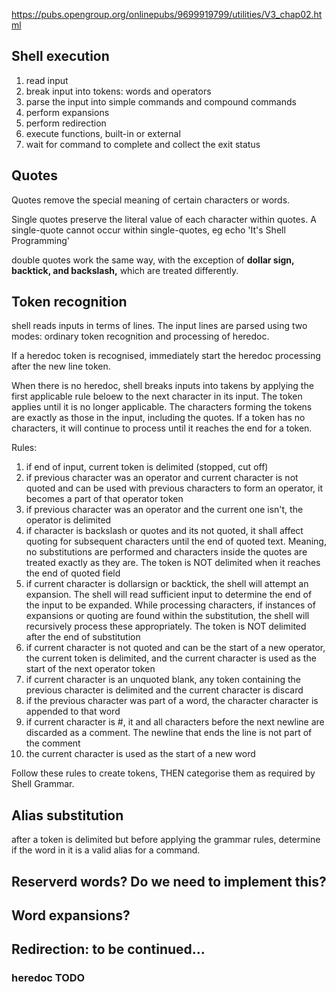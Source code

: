 https://pubs.opengroup.org/onlinepubs/9699919799/utilities/V3_chap02.html

## Shell execution

1. read input
2. break input into tokens: words and operators
3. parse the input into simple commands and compound commands
4. perform expansions
5. perform redirection
6. execute functions, built-in or external
7. wait for command to complete and collect the exit status

## Quotes

Quotes remove the special meaning of certain characters or words. 

Single quotes preserve the literal value of each character within quotes.
A single-quote cannot occur within single-quotes, eg echo 'It's Shell Programming' 

double quotes work the same way, with the exception of **dollar sign, backtick, and backslash,** which are treated differently.

## Token recognition

shell reads inputs in terms of lines. The input lines are parsed using two modes: ordinary token recognition and processing of heredoc.

If a heredoc token is recognised, immediately start the heredoc processing after the new line token. 

When there is no heredoc, shell breaks inputs into takens by applying the first applicable rule beloew to the next character in its input. The token applies until it is no longer applicable. The characters forming the tokens are exactly as those in the input, including the quotes. If a token has no characters, it will continue to process until it reaches the end for a token.

Rules:
1. if end of input, current token is delimited (stopped, cut off)
2. if previous character was an operator and current character is not quoted and can be used with previous characters to form an operator, it becomes a part of that operator token
3. if previous character was an operator and the current one isn't, the operator is delimited
4. if character is backslash or quotes and its not quoted, it shall affect quoting for subsequent characters until the end of quoted text. Meaning, no substitutions are performed and characters inside the quotes are treated exactly as they are. The token is NOT delimited when it reaches the end of quoted field
5. if current character is dollarsign or backtick, the shell will attempt an expansion. The shell will read sufficient input to determine the end of the input to be expanded. While processing characters, if instances of expansions or quoting are found within the substitution, the shell will recursively process these appropriately. The token is NOT delimited after the end of substitution
6. if current character is not quoted and can be the start of a new operator, the current token is delimited, and the current character is used as the start of the next operator token
7. if current character is an unquoted blank, any token containing the previous character is delimited and the current character is discard
8. if the previous character was part of a word, the character character is appended to that word
9. if current character is #, it and all characters before the next newline are discarded as a comment. The newline that ends the line is not part of the comment
10. the current character is used as the start of a new word

Follow these rules to create tokens, THEN categorise them as required by Shell Grammar. 

## Alias substitution

after a token is delimited but before applying the grammar rules, determine if the word in it is a valid alias for a command.

## Reserverd words? Do we need to implement this?

## Word expansions?

## Redirection: to be continued...

### heredoc TODO

## 